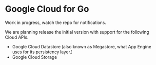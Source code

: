 # Google Cloud for Go

Work in progress, watch the repo for notifications.

We are planning release the initial version with support for the following Cloud APIs.
 * Google Cloud Datastore (also known as Megastore, what App Engine uses for its persistency layer.)
 * Google Cloud Storage
